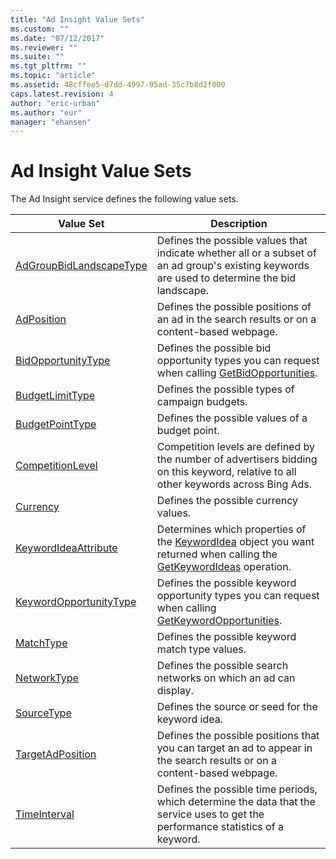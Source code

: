 ```yaml
---
title: "Ad Insight Value Sets"
ms.custom: ""
ms.date: "07/12/2017"
ms.reviewer: ""
ms.suite: ""
ms.tgt_pltfrm: ""
ms.topic: "article"
ms.assetid: 48cffee5-d7dd-4997-95ad-35c7b8d2f000
caps.latest.revision: 4
author: "eric-urban"
ms.author: "eur"
manager: "ehansen"
---
```

# Ad Insight Value Sets
The Ad Insight service defines the following value sets.

|Value Set|Description|
|-------------|---------------|
|[AdGroupBidLandscapeType](../adinsight-api/adgroupbidlandscapetype-value-set.md)|Defines the possible values that indicate whether all or a subset of an ad group's existing keywords are used to determine the bid landscape.|
|[AdPosition](../adinsight-api/adposition-value-set.md)|Defines the possible positions of an ad in the search results or on a content-based webpage.|
|[BidOpportunityType](../adinsight-api/bidopportunitytype-value-set.md)|Defines the possible bid opportunity types you can request when calling [GetBidOpportunities](../adinsight-api/getbidopportunities-service-operation.md).|
|[BudgetLimitType](../adinsight-api/budgetlimittype-value-set.md)|Defines the possible types of campaign budgets.|
|[BudgetPointType](../adinsight-api/budgetpointtype-value-set.md)|Defines the possible values of a budget point.|
|[CompetitionLevel](../adinsight-api/competitionlevel-value-set.md)|Competition levels are defined by the number of advertisers bidding on this keyword, relative to all other keywords across Bing Ads.|
|[Currency](../adinsight-api/currency-value-set.md)|Defines the possible currency values.|
|[KeywordIdeaAttribute](../adinsight-api/keywordideaattribute-value-set.md)|Determines which properties of the [KeywordIdea](../adinsight-api/keywordidea-data-object.md) object you want returned when calling the [GetKeywordIdeas](../adinsight-api/getkeywordideas-service-operation.md) operation.|
|[KeywordOpportunityType](../adinsight-api/keywordopportunitytype-value-set.md)|Defines the possible keyword opportunity types you can request when calling [GetKeywordOpportunities](../adinsight-api/getkeywordopportunities-service-operation.md).|
|[MatchType](../adinsight-api/matchtype-value-set.md)|Defines the possible keyword match type values.|
|[NetworkType](../adinsight-api/networktype-value-set.md)|Defines the possible search networks on which an ad can display. |
|[SourceType](../adinsight-api/sourcetype-value-set.md)|Defines the source or seed for the keyword idea. |
|[TargetAdPosition](../adinsight-api/targetadposition-value-set.md)|Defines the possible positions that you can target an ad to appear in the search results or on a content-based webpage.|
|[TimeInterval](../adinsight-api/timeinterval-value-set.md)|Defines the possible time periods, which determine the data that the service uses to get the performance statistics of a keyword.|
